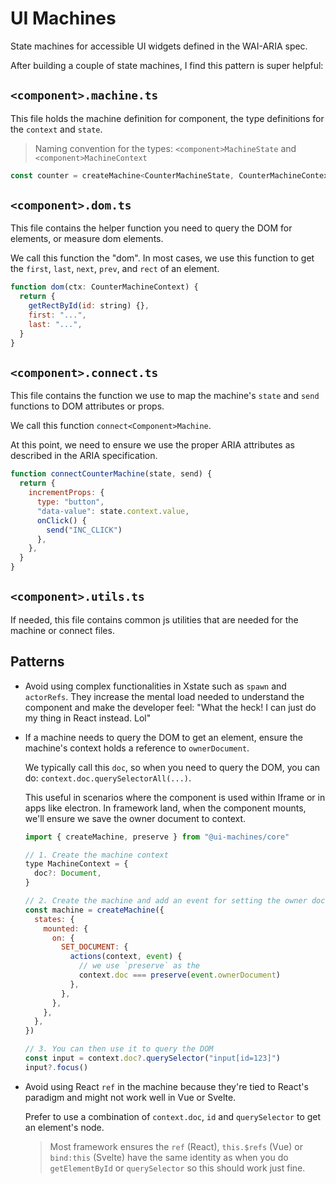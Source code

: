 # UI Machines

State machines for accessible UI widgets defined in the WAI-ARIA spec.

After building a couple of state machines, I find this pattern is super helpful:

## `<component>.machine.ts`

This file holds the machine definition for component, the type definitions for the `context` and `state`.

> Naming convention for the types: `<component>MachineState` and `<component>MachineContext`

```jsx
const counter = createMachine<CounterMachineState, CounterMachineContext>()
```

## `<component>.dom.ts`

This file contains the helper function you need to query the DOM for elements, or measure dom elements.

We call this function the "dom". In most cases, we use this function to get the `first`, `last`, `next`, `prev`, and
`rect` of an element.

```jsx
function dom(ctx: CounterMachineContext) {
  return {
    getRectById(id: string) {},
    first: "...",
    last: "...",
  }
}
```

## `<component>.connect.ts`

This file contains the function we use to map the machine's `state` and `send` functions to DOM attributes or props.

We call this function `connect<Component>Machine`.

At this point, we need to ensure we use the proper ARIA attributes as described in the ARIA specification.

```jsx
function connectCounterMachine(state, send) {
  return {
    incrementProps: {
      type: "button",
      "data-value": state.context.value,
      onClick() {
        send("INC_CLICK")
      },
    },
  }
}
```

## `<component>.utils.ts`

If needed, this file contains common js utilities that are needed for the machine or connect files.

## Patterns

- Avoid using complex functionalities in Xstate such as `spawn` and `actorRefs`. They increase the mental load needed to
  understand the component and make the developer feel: "What the heck! I can just do my thing in React instead. Lol"

- If a machine needs to query the DOM to get an element, ensure the machine's context holds a reference to
  `ownerDocument`.

  We typically call this `doc`, so when you need to query the DOM, you can do: `context.doc.querySelectorAll(...)`.

  This useful in scenarios where the component is used within Iframe or in apps like electron. In framework land, when
  the component mounts, we'll ensure we save the owner document to context.

  ```jsx
  import { createMachine, preserve } from "@ui-machines/core"

  // 1. Create the machine context
  type MachineContext = {
    doc?: Document,
  }

  // 2. Create the machine and add an event for setting the owner document
  const machine = createMachine({
    states: {
      mounted: {
        on: {
          SET_DOCUMENT: {
            actions(context, event) {
              // we use `preserve` as the
              context.doc === preserve(event.ownerDocument)
            },
          },
        },
      },
    },
  })

  // 3. You can then use it to query the DOM
  const input = context.doc?.querySelector("input[id=123]")
  input?.focus()
  ```

- Avoid using React `ref` in the machine because they're tied to React's paradigm and might not work well in Vue or
  Svelte.

  Prefer to use a combination of `context.doc`, `id` and `querySelector` to get an element's node.

  > Most framework ensures the `ref` (React), `this.$refs` (Vue) or `bind:this` (Svelte) have the same identity as when
  > you do `getElementById` or `querySelector` so this should work just fine.
